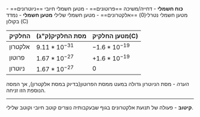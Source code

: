 **כוח חשמלי** - דחייה/משיכה
==פרוטונים== - מטען חשמלי חיובי
==ניוטרונים== - מטען חשמלי נטרלי(0)
==אלקטרונים== - מטען חשמלי שלילי
**מטען חשמלי** - נמדד בקולון (C)

| **החלקיק** | **מסת החלקיק(ק"ג)** | **מטען החלקיק(C)** |
| ---------- | ------------------- | ------------------ |
| אלקטרון    | $9.11*10^{-31}$     | $-1.6*10^{-19}$    |
| פרוטון     | $1.67*10^{-27}$     | $+1.6*10^{-19}$    |
| ניוטרון    | $1.67*10^{-27}$     | 0                  |
*הערה* - מסת הניוטרון גדולה במעט ממסת הפרוטון(בדיוק במסת אלקטרון), אך המסה הנוספת הזו זניחה.
***
**קיטוב** - פעולה של תנועת אלקטרונים  בגוף שבעקבותיה נוצרים קוטב חיובי וקוטב שלילי.
